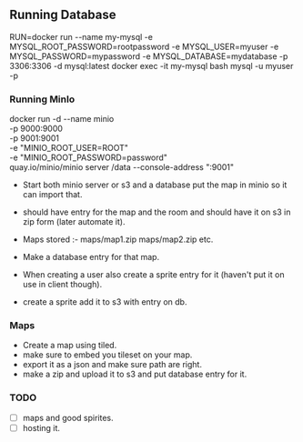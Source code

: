 ## Running Database 
RUN=docker run --name my-mysql -e MYSQL_ROOT_PASSWORD=rootpassword -e MYSQL_USER=myuser -e MYSQL_PASSWORD=mypassword -e MYSQL_DATABASE=mydatabase -p 3306:3306 -d mysql:latest 
docker exec -it my-mysql bash
mysql -u myuser -p


### Running MinIo
docker run -d --name minio \
  -p 9000:9000 \
  -p 9001:9001 \
  -e "MINIO_ROOT_USER=ROOT" \
  -e "MINIO_ROOT_PASSWORD=password" \
  quay.io/minio/minio server /data --console-address ":9001"


- Start both minio server or s3 and a database put the map in minio so it can import that.
- should have entry for the map and the room and should have it on s3 in zip form (later automate it).
- Maps stored :- maps/map1.zip maps/map2.zip etc.
- Make a database entry for that map.

- When creating a user also create a sprite entry for it (haven't put it on use in client though). 
- create a sprite add it to s3 with entry on db.

### Maps
- Create a map using tiled. 
- make sure to embed you tileset on your map.
- export it as a json and make sure path are right. 
- make a zip and upload it to s3 and put database entry for it. 

### TODO
- [ ] maps and good spirites. 
- [ ] hosting it. 
